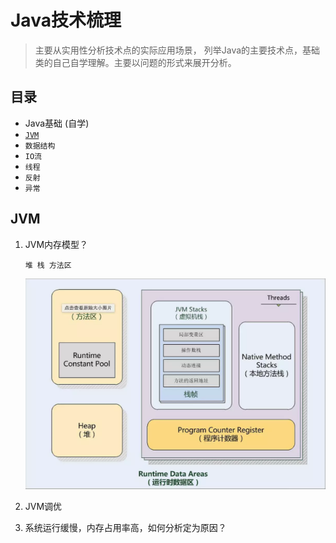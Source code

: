 # Java技术梳理
>主要从实用性分析技术点的实际应用场景， 列举Java的主要技术点，基础类的自己自学理解。主要以问题的形式来展开分析。

## 目录
* Java基础 (自学)
* [`JVM`](#JVM)
* `数据结构`
* `IO流`
* `线程`
* `反射`
* `异常`

## JVM
1. JVM内存模型？<br>
	```
	堆 栈 方法区
	```
	![jvm_mode](.README_images/jvm_mode.png)
	
2. JVM调优
3. 系统运行缓慢，内存占用率高，如何分析定为原因？
